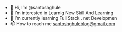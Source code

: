 - 👋 Hi, I’m @santoshghule
- 👀 I’m interested in Learnig New Skill And Learning
- 🌱 I’m currently learning Full Stack . net Developmen
- 📫 How to reach me santoshghuleblog@gmail.com

<!---
santoshghule/santoshghule is a ✨ special ✨ repository because its `README.md` (this file) appears on your GitHub profile.
You can click the Preview link to take a look at your changes.
--->
